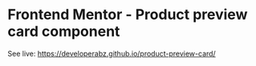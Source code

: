 # Frontend Mentor - Product preview card component

See live: https://developerabz.github.io/product-preview-card/


